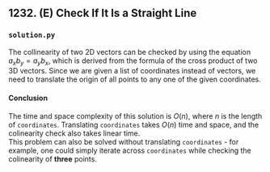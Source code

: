 ## 1232. (E) Check If It Is a Straight Line

### `solution.py`
The collinearity of two 2D vectors can be checked by using the equation $a_x b_y = a_y b_x$, which is derived from the formula of the cross product of two 3D vectors. Since we are given a list of coordinates instead of vectors, we need to translate the origin of all points to any one of the given coordinates.  

#### Conclusion
The time and space complexity of this solution is $O(n)$, where $n$ is the length of `coordinates`. Translating `coordinates` takes $O(n)$ time and space, and the colinearity check also takes linear time.  
This problem can also be solved without translating `coordinates` - for example, one could simply iterate across `coordinates` while checking the colinearity of **three** points.  

